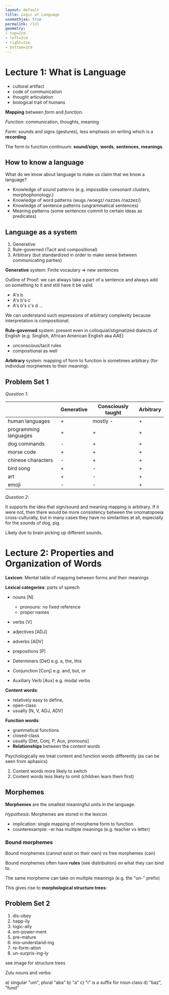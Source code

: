 ```yaml
---
layout: default
title: Logic of Language
usemathjax: true
permalink: /lol
geometry:
- top=2cm
- left=2cm
- right=2cm
- bottom=2cm
---
```


# Lecture 1: What is Language

- cultural artifact
- code of communication
- thought articulation
- biological trait of humans

**Mapping** between *form* and *function*.

*Function*: communication, thoughts, meaning

*Form*: sounds and signs (gestures), less emphasis on writing which is a **recording**

The form to function continuum: **sound/sign**, **words**, **sentences**, **meanings**.

## How to **know** a language

What do we know about language to make us claim that we know a language?

- Knowledge of sound patterns (e.g. impossible consonant clusters, morphophonology.)
- Knowledge of word patterns (wugs /woegz/ nazzes /nazzez/)
- Knowledge of sentence patterns (ungrammatical sentences)
- Meaning patterns (some sentences commit to certain ideas as predicates)

## Language as a system

1. Generative
2. Rule-governed (Tacit and compositional)
3. Arbitrary (but standardized in order to make sense between communicating parties)

**Generative** system: Finite vocaulary $\Rightarrow$ new sentences

Outline of Proof: we can always take a part of a sentence and always add on something to it and still have it be valid.
  - A's b
  - A's b's c
  - A's b's c's d ...

We can understand such expressions of arbitrary complexity because interpretation is *compositional*.

**Rule-governed** system: present even in colloquial/stigmatized dialects of English 
(e.g. Singlish, African American English aka AAE)

- unconscious/tacit rules
- compositional as well

**Arbitrary** system: mapping of form to function is sometimes arbitrary (for individual morphemes to their meaning).

## Problem Set 1

*Question 1*:

|                       | Generative | Consciously taught | Arbitrary |
|-----------------------|------------|--------------------|-----------|
| human languages       | +          | mostly -           | +         |
| programming languages | +          | +                  | +         |
| dog commands          | -          | +                  | +         |
| morse code            | +          | +                  | +         |
| chinese characters    | -          | +                  | +         |
| bird song             | +          | -                  | +         |
| art                   | +          | -                  | +         |
| emoji                 | -          | -                  | +         |

*Question 2*:

It supports the idea that sign/sound and meaning mapping is arbitrary.
If it were not, then there would be more consistency between the onomatopoeia cross-culturally,
but in many cases they have no similarities at all, especially for the sounds of dog, pig.

Likely due to brain picking up different sounds.

# Lecture 2: Properties and Organization of Words

**Lexicon**: Mental table of mapping between forms and their meanings

**Lexical categories**: parts of speech
- nouns [N]
  - pronouns: no fixed reference
  - proper names
- verbs [V]
- adjectives [ADJ]
- adverbs [ADV]
- prepositions [P]

- Determiners [Det] e.g. a, the, this
- Conjunction [Conj] e.g. and, but, or
- Auxiliary Verb [Aux] e.g. modal verbs

**Content words**: 
- relatively easy to define, 
- open-class
- usually [N, V, ADJ, ADV]

**Function words**:
- grammatical functions
- closed-class
- usually [Det, Conj, P, Aux, pronouns]
- **Relationships** between the content words

Psychologically we treat content and function words differently (as can be seen from aphasics)

1. Content words more likely to switch
2. Content words less likely to omit (children learn them first)

## Morphemes

**Morphemes** are the smallest meaningful units in the language.

*Hypothesis*: Morphemes are stored in the lexicon
- implication: single mapping of morpheme form to function
- counterexample: -er has multiple meanings (e.g. teacher vs letter)

### Bound morphemes

Bound morphemes (cannot exist on their own) vs free morphemes (can)

Bound morphemes often have **rules** (see distribution) on what they can bind to.

The same morpheme can take on multiple meanings (e.g. the "un-" prefix)

This gives rise to **morphological structure trees**:

## Problem Set 2

1. dis-obey
2. happ-ily
3. logic-ally
4. em-power-ment
5. pre-mature
6. mis-understand-ing
7. re-form-ation
8. un-surpris-ing-ly

see image for structure trees

Zulu nouns and verbs:

a) singular "um", plural "aba"
b) "a"
c) "i" is a suffix for noun class
d) "baz", "fund"